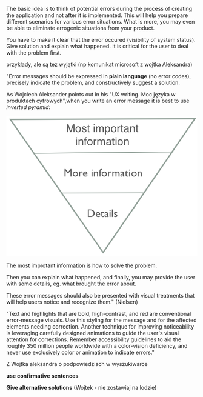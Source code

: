 The basic idea is to think of potential errors during the process of creating the application and not after it is implemented. This will help you prepare different scenarios for various error situations. What is more, you may even be able to eliminate errogenic situations from your product.

You have to make it clear that the error occured (visibility of system status). 
Give solution and explain what happened. It is critical for the user to deal with the problem first. 

przykłady, ale są też wyjątki (np komunikat microsoft z wojtka Aleksandra)

"Error messages should be expressed in **plain language** (no error codes), precisely indicate the problem, and constructively suggest a solution.

As Wojciech Aleksander points out in his "UX writing. Moc języka w produktach cyfrowych",when you write an error message it is best to use *inverted pyramid*:

![pyramid](The-inverted-pyramid.png)

The most improtant information is how to solve the problem.

Then you can explain what happened, and finally, you may provide the user with some details, eg. what brought the error about.

These error messages should also be presented with visual treatments that will help users notice and recognize them." (Nielsen)

"Text and highlights that are bold, high-contrast, and red are conventional error-message visuals. Use this styling for the message and for the affected elements needing correction. Another technique for improving noticeability is leveraging carefully designed animations to guide the user's visual attention for corrections. Remember accessibility guidelines to aid the roughly 350 million people worldwide with a color-vision deficiency, and never use exclusively color or animation to indicate errors."

Z Wojtka aleksandra o podpowiedziach w wyszukiwarce

**use confirmative sentences**

**Give alternative solutions** (Wojtek - nie zostawiaj na lodzie)